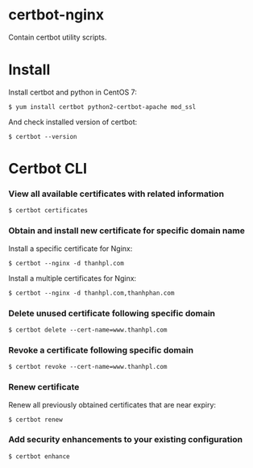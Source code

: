 # certbot-nginx
Contain certbot utility scripts.

# Install
Install certbot and python in CentOS 7:

```
$ yum install certbot python2-certbot-apache mod_ssl
```

And check installed version of certbot:
```
$ certbot --version
```

# Certbot CLI

### View all available certificates with related information

```
$ certbot certificates
```

### Obtain and install new certificate for specific domain name

Install a specific certificate for Nginx:
```
$ certbot --nginx -d thanhpl.com
```

Install a multiple certificates for Nginx:
```
$ certbot --nginx -d thanhpl.com,thanhphan.com
```

### Delete unused certificate following specific domain

```
$ certbot delete --cert-name=www.thanhpl.com
```

### Revoke a certificate following specific domain
```
$ certbot revoke --cert-name=www.thanhpl.com
```

### Renew certificate

Renew all previously obtained certificates that are near expiry:
```
$ certbot renew
```

### Add security enhancements to your existing configuration
```
$ certbot enhance
```